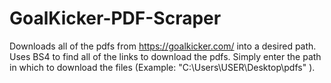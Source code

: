 # GoalKicker-PDF-Scraper
Downloads all of the pdfs from https://goalkicker.com/ into a desired path.
Uses BS4 to find all of the links to download the pdfs.
Simply enter the path in which to download the files (Example: "C:\Users\USER\Desktop\pdfs" ).
